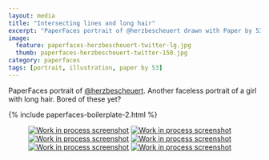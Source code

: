 ```yaml
---
layout: media
title: "Intersecting lines and long hair"
excerpt: "PaperFaces portrait of @herzbescheuert drawn with Paper by 53 on an iPad."
image: 
  feature: paperfaces-herzbescheuert-twitter-lg.jpg
  thumb: paperfaces-herzbescheuert-twitter-150.jpg
category: paperfaces
tags: [portrait, illustration, paper by 53]
---
```


PaperFaces portrait of [@herzbescheuert](http://twitter.com/herzbescheuert). Another faceless portrait of a girl with long hair. Bored of these yet?

{% include paperfaces-boilerplate-2.html %}

<figure class="half">
	<a href="{{ site.url }}/images/paperfaces-herzbescheuert-process-1-lg.jpg"><img src="{{ site.url }}/images/paperfaces-herzbescheuert-process-1-600.jpg" alt="Work in process screenshot"></a>
	<a href="{{ site.url }}/images/paperfaces-herzbescheuert-process-2-lg.jpg"><img src="{{ site.url }}/images/paperfaces-herzbescheuert-process-2-600.jpg" alt="Work in process screenshot"></a>
	<a href="{{ site.url }}/images/paperfaces-herzbescheuert-process-3-lg.jpg"><img src="{{ site.url }}/images/paperfaces-herzbescheuert-process-3-600.jpg" alt="Work in process screenshot"></a>
	<a href="{{ site.url }}/images/paperfaces-herzbescheuert-process-4-lg.jpg"><img src="{{ site.url }}/images/paperfaces-herzbescheuert-process-4-600.jpg" alt="Work in process screenshot"></a>
	<a href="{{ site.url }}/images/paperfaces-herzbescheuert-process-5-lg.jpg"><img src="{{ site.url }}/images/paperfaces-herzbescheuert-process-5-600.jpg" alt="Work in process screenshot"></a>
	<a href="{{ site.url }}/images/paperfaces-herzbescheuert-process-6-lg.jpg"><img src="{{ site.url }}/images/paperfaces-herzbescheuert-process-6-600.jpg" alt="Work in process screenshot"></a>
</figure>